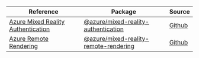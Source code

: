 | Reference | Package | Source |
|---|---|---|
|[Azure Mixed Reality Authentication](mixed-reality-authentication-readme.md)|[@azure/mixed-reality-authentication](https://www.npmjs.com/package/@azure/mixed-reality-authentication)|[Github](https://github.com/Azure/azure-sdk-for-js/blob/main/sdk/mixedreality/mixed-reality-authentication)|
|[Azure Remote Rendering](mixed-reality-remote-rendering-readme.md)|[@azure/mixed-reality-remote-rendering](https://www.npmjs.com/package/@azure/mixed-reality-remote-rendering)|[Github](https://github.com/Azure/azure-sdk-for-js/blob/main/sdk/remoterendering/mixed-reality-remote-rendering)|
